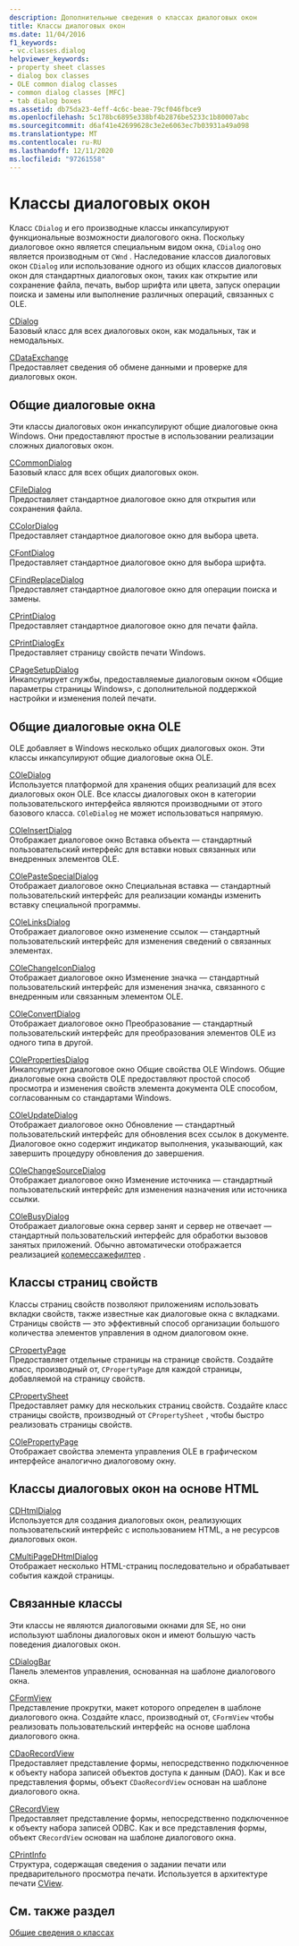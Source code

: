 ```yaml
---
description: Дополнительные сведения о классах диалоговых окон
title: Классы диалоговых окон
ms.date: 11/04/2016
f1_keywords:
- vc.classes.dialog
helpviewer_keywords:
- property sheet classes
- dialog box classes
- OLE common dialog classes
- common dialog classes [MFC]
- tab dialog boxes
ms.assetid: db75da23-4eff-4c6c-beae-79cf046fbce9
ms.openlocfilehash: 5c178bc6895e338bf4b2876be5233c1b80007abc
ms.sourcegitcommit: d6af41e42699628c3e2e6063ec7b03931a49a098
ms.translationtype: MT
ms.contentlocale: ru-RU
ms.lasthandoff: 12/11/2020
ms.locfileid: "97261558"
---
```

# <a name="dialog-box-classes"></a>Классы диалоговых окон

Класс `CDialog` и его производные классы инкапсулируют функциональные возможности диалогового окна. Поскольку диалоговое окно является специальным видом окна, `CDialog` оно является производным от `CWnd` . Наследование классов диалоговых окон `CDialog` или использование одного из общих классов диалоговых окон для стандартных диалоговых окон, таких как открытие или сохранение файла, печать, выбор шрифта или цвета, запуск операции поиска и замены или выполнение различных операций, связанных с OLE.

[CDialog](reference/cdialog-class.md)<br/>
Базовый класс для всех диалоговых окон, как модальных, так и немодальных.

[CDataExchange](reference/cdataexchange-class.md)<br/>
Предоставляет сведения об обмене данными и проверке для диалоговых окон.

## <a name="common-dialogs"></a>Общие диалоговые окна

Эти классы диалоговых окон инкапсулируют общие диалоговые окна Windows. Они предоставляют простые в использовании реализации сложных диалоговых окон.

[CCommonDialog](reference/ccommondialog-class.md)<br/>
Базовый класс для всех общих диалоговых окон.

[CFileDialog](reference/cfiledialog-class.md)<br/>
Предоставляет стандартное диалоговое окно для открытия или сохранения файла.

[CColorDialog](reference/ccolordialog-class.md)<br/>
Предоставляет стандартное диалоговое окно для выбора цвета.

[CFontDialog](reference/cfontdialog-class.md)<br/>
Предоставляет стандартное диалоговое окно для выбора шрифта.

[CFindReplaceDialog](reference/cfindreplacedialog-class.md)<br/>
Предоставляет стандартное диалоговое окно для операции поиска и замены.

[CPrintDialog](reference/cprintdialog-class.md)<br/>
Предоставляет стандартное диалоговое окно для печати файла.

[CPrintDialogEx](reference/cprintdialogex-class.md)<br/>
Предоставляет страницу свойств печати Windows.

[CPageSetupDialog](reference/cpagesetupdialog-class.md)<br/>
Инкапсулирует службы, предоставляемые диалоговым окном «Общие параметры страницы Windows», с дополнительной поддержкой настройки и изменения полей печати.

## <a name="ole-common-dialogs"></a>Общие диалоговые окна OLE

OLE добавляет в Windows несколько общих диалоговых окон. Эти классы инкапсулируют общие диалоговые окна OLE.

[COleDialog](reference/coledialog-class.md)<br/>
Используется платформой для хранения общих реализаций для всех диалоговых окон OLE. Все классы диалоговых окон в категории пользовательского интерфейса являются производными от этого базового класса. `COleDialog` не может использоваться напрямую.

[COleInsertDialog](reference/coleinsertdialog-class.md)<br/>
Отображает диалоговое окно Вставка объекта — стандартный пользовательский интерфейс для вставки новых связанных или внедренных элементов OLE.

[COlePasteSpecialDialog](reference/colepastespecialdialog-class.md)<br/>
Отображает диалоговое окно Специальная вставка — стандартный пользовательский интерфейс для реализации команды изменить вставку специальной программы.

[COleLinksDialog](reference/colelinksdialog-class.md)<br/>
Отображает диалоговое окно изменение ссылок — стандартный пользовательский интерфейс для изменения сведений о связанных элементах.

[COleChangeIconDialog](reference/colechangeicondialog-class.md)<br/>
Отображает диалоговое окно Изменение значка — стандартный пользовательский интерфейс для изменения значка, связанного с внедренным или связанным элементом OLE.

[COleConvertDialog](reference/coleconvertdialog-class.md)<br/>
Отображает диалоговое окно Преобразование — стандартный пользовательский интерфейс для преобразования элементов OLE из одного типа в другой.

[COlePropertiesDialog](reference/colepropertiesdialog-class.md)<br/>
Инкапсулирует диалоговое окно Общие свойства OLE Windows. Общие диалоговые окна свойств OLE предоставляют простой способ просмотра и изменения свойств элемента документа OLE способом, согласованным со стандартами Windows.

[COleUpdateDialog](reference/coleupdatedialog-class.md)<br/>
Отображает диалоговое окно Обновление — стандартный пользовательский интерфейс для обновления всех ссылок в документе. Диалоговое окно содержит индикатор выполнения, указывающий, как завершить процедуру обновления до завершения.

[COleChangeSourceDialog](reference/colechangesourcedialog-class.md)<br/>
Отображает диалоговое окно Изменение источника — стандартный пользовательский интерфейс для изменения назначения или источника ссылки.

[COleBusyDialog](reference/colebusydialog-class.md)<br/>
Отображает диалоговые окна сервер занят и сервер не отвечает — стандартный пользовательский интерфейс для обработки вызовов занятых приложений. Обычно автоматически отображается реализацией [колемессажефилтер](reference/colemessagefilter-class.md) .

## <a name="property-sheet-classes"></a>Классы страниц свойств

Классы страниц свойств позволяют приложениям использовать вкладки свойств, также известные как диалоговые окна с вкладками. Страницы свойств — это эффективный способ организации большого количества элементов управления в одном диалоговом окне.

[CPropertyPage](reference/cpropertypage-class.md)<br/>
Предоставляет отдельные страницы на странице свойств. Создайте класс, производный от, `CPropertyPage` для каждой страницы, добавляемой на страницу свойств.

[CPropertySheet](reference/cpropertysheet-class.md)<br/>
Предоставляет рамку для нескольких страниц свойств. Создайте класс страницы свойств, производный от `CPropertySheet` , чтобы быстро реализовать страницы свойств.

[COlePropertyPage](reference/colepropertypage-class.md)<br/>
Отображает свойства элемента управления OLE в графическом интерфейсе аналогично диалоговому окну.

## <a name="html-based-dialog-classes"></a>Классы диалоговых окон на основе HTML

[CDHtmlDialog](reference/cdhtmldialog-class.md)<br/>
Используется для создания диалоговых окон, реализующих пользовательский интерфейс с использованием HTML, а не ресурсов диалоговых окон.

[CMultiPageDHtmlDialog](reference/cmultipagedhtmldialog-class.md)<br/>
Отображает несколько HTML-страниц последовательно и обрабатывает события каждой страницы.

## <a name="related-classes"></a>Связанные классы

Эти классы не являются диалоговыми окнами для SE, но они используют шаблоны диалоговых окон и имеют большую часть поведения диалоговых окон.

[CDialogBar](reference/cdialogbar-class.md)<br/>
Панель элементов управления, основанная на шаблоне диалогового окна.

[CFormView](reference/cformview-class.md)<br/>
Представление прокрутки, макет которого определен в шаблоне диалогового окна. Создайте класс, производный от, `CFormView` чтобы реализовать пользовательский интерфейс на основе шаблона диалогового окна.

[CDaoRecordView](reference/cdaorecordview-class.md)<br/>
Предоставляет представление формы, непосредственно подключенное к объекту набора записей объектов доступа к данным (DAO). Как и все представления формы, объект `CDaoRecordView` основан на шаблоне диалогового окна.

[CRecordView](reference/crecordview-class.md)<br/>
Предоставляет представление формы, непосредственно подключенное к объекту набора записей ODBC. Как и все представления формы, объект `CRecordView` основан на шаблоне диалогового окна.

[CPrintInfo](reference/cprintinfo-structure.md)<br/>
Структура, содержащая сведения о задании печати или предварительного просмотра печати. Используется в архитектуре печати [CView](reference/cview-class.md).

## <a name="see-also"></a>См. также раздел

[Общие сведения о классах](class-library-overview.md)
